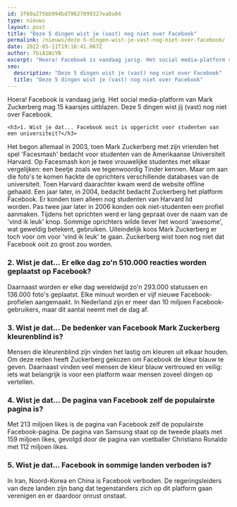 ```yaml
---
id: 3f60a275bb994bd79627099327ea0a04
type: nieuws
layout: post
title: "Deze 5 dingen wist je (vast) nog niet over Facebook"
permalink: /nieuws/deze-5-dingen-wist-je-vast-nog-niet-over-facebook/
date: 2022-05-11T19:16:41.067Z
author: 7biA1WiYB
excerpt: "Hoera! Facebook is vandaag jarig. Het social media-platform van Mark Zuckerberg mag 15 kaarsjes uitblazen. Deze 5 dingen wist jij (vast) nog niet over Facebook.  "
seo:
  description: "Deze 5 dingen wist je (vast) nog niet over Facebook"
  title: "Deze 5 dingen wist je (vast) nog niet over Facebook"
---
```

Hoera! Facebook is vandaag jarig. Het social media-platform van Mark Zuckerberg mag 15 kaarsjes uitblazen. Deze 5 dingen wist jij (vast) nog niet over Facebook.  

    <h3>1. Wist je dat... Facebook ooit is opgericht voor studenten van een universiteit?</h3>
<p>Het begon allemaal in 2003, toen Mark Zuckerberg met zijn vrienden het spel 'Facesmash' bedacht voor studenten van de Amerikaanse Universiteit Harvard. Op Facesmash kon je twee vrouwelijke studentes met elkaar vergelijken: een beetje zoals we tegenwoordig Tinder kennen. Maar om aan die foto's te komen hackte de oprichters verschillende databases van de universiteit. Toen Harvard daarachter kwam werd de website offline gehaald. Een jaar later, in 2004, bedacht bedacht Zuckerberg het platform Facebook. Er konden toen alleen nog studenten van Harvard lid worden. Pas twee jaar later in 2006 konden ook niet-studenten een profiel aanmaken. Tijdens het oprichten werd er lang gepraat over de naam van de 'vind ik leuk' knop. Sommige oprichters wilde liever het woord 'awesome', wat geweldig betekent, gebruiken. Uiteindelijk koos Mark Zuckerberg er toch voor om voor 'vind ik leuk' te gaan. Zuckerberg wist toen nog niet dat Facebook ooit zo groot zou worden. </p>
<h3>2. Wist je dat... Er elke dag zo'n 510.000 reacties worden geplaatst op Facebook?</h3>
<p>Daarnaast worden er elke dag wereldwijd zo'n 293.000 statussen en 136.000 foto's geplaatst. Elke minuut worden er vijf nieuwe Facebook-profielen aangemaakt. In Nederland zijn er meer dan 10 miljoen Facebook-gebruikers, maar dit aantal neemt met de dag af. </p>
<h3>3. Wist je dat... De bedenker van Facebook Mark Zuckerberg kleurenblind is?</h3>
<p>Mensen die kleurenblind zijn vinden het lastig om kleuren uit elkaar houden. Om deze reden heeft Zuckerberg gekozen om Facebook de kleur blauw te geven. Daarnaast vinden veel mensen de kleur blauw vertrouwd en veilig: iets wat belangrijk is voor een platform waar mensen zoveel dingen op vertellen.</p>
<h3>4. Wist je dat... De pagina van Facebook zelf de populairste pagina is?</h3>
<p>Met 213 miljoen likes is de pagina van Facebook zelf de populairste Facebook-pagina. De pagina van Samsung staat op de tweede plaats met 159 miljoen likes, gevolgd door de pagina van voetballer Christiano Ronaldo met 112 miljoen likes.</p>
<h3>5. Wist je dat... Facebook in sommige landen verboden is?</h3>
<p>In Iran, Noord-Korea en China is Facebook verboden. De regeringsleiders van deze landen zijn bang dat tegenstanders zich op dit platform gaan verenigen en er daardoor onrust onstaat.</p>  
